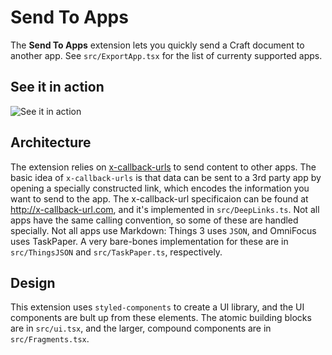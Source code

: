 # Send To Apps

The **Send To Apps** extension lets you quickly send a Craft document to another
app. See `src/ExportApp.tsx` for the list of currenty supported apps.

## See it in action

![See it in action](https://user-images.githubusercontent.com/16385508/144403275-91d70ec7-eeb9-4b44-ba5d-a8cb26165d0b.gif)

## Architecture

The extension relies on [x-callback-urls](http://x-callback-url.com) to send
content to other apps. The basic idea of `x-callback-urls` is that data can be
sent to a 3rd party app by opening a specially constructed link, which encodes
the information you want to send to the app. The x-callback-url specificaion can
be found at http://x-callback-url.com, and it's implemented in
`src/DeepLinks.ts`. Not all apps have the same calling convention, so some of
these are handled specially. Not all apps use Markdown: Things 3 uses `JSON`,
and OmniFocus uses TaskPaper. A very bare-bones implementation for these are in
`src/ThingsJSON` and `src/TaskPaper.ts`, respectively.

## Design

This extension uses `styled-components` to create a UI library, and the UI
components are bult up from these elements. The atomic building blocks are in
`src/ui.tsx`, and the larger, compound components are in `src/Fragments.tsx`.
